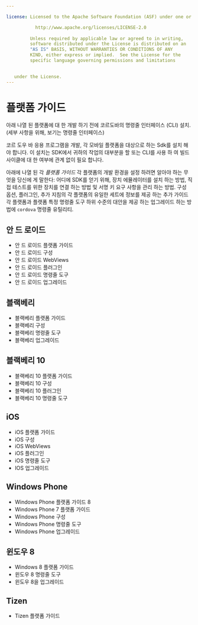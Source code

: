 ```yaml
---

license: Licensed to the Apache Software Foundation (ASF) under one or more contributor license agreements. See the NOTICE file distributed with this work for additional information regarding copyright ownership. The ASF licenses this file to you under the Apache License, Version 2.0 (the "License"); you may not use this file except in compliance with the License. You may obtain a copy of the License at

           http://www.apache.org/licenses/LICENSE-2.0
    
         Unless required by applicable law or agreed to in writing,
         software distributed under the License is distributed on an
         "AS IS" BASIS, WITHOUT WARRANTIES OR CONDITIONS OF ANY
         KIND, either express or implied.  See the License for the
         specific language governing permissions and limitations
    

   under the License.
---
```


# 플랫폼 가이드

아래 나열 된 플랫폼에 대 한 개발 하기 전에 코르도바의 명령줄 인터페이스 (CLI) 설치. (세부 사항을 위해, 보기는 명령줄 인터페이스)

코르 도우 바 응용 프로그램을 개발, 각 모바일 플랫폼을 대상으로 하는 Sdk를 설치 해야 합니다. 이 설치는 SDK에서 귀하의 작업의 대부분을 할 또는 CLI를 사용 하 여 빌드 사이클에 대 한 여부에 관계 없이 필요 합니다.

아래에 나열 된 각 *플랫폼 가이드* 각 플랫폼의 개발 환경을 설정 하려면 알아야 하는 무엇을 당신에 게 말한다: 어디에 SDK를 얻기 위해, 장치 에뮬레이터를 설치 하는 방법, 직접 테스트를 위한 장치를 연결 하는 방법 및 서명 키 요구 사항을 관리 하는 방법. 구성 옵션, 플러그인, 추가 지침의 각 플랫폼의 유일한 세트에 정보를 제공 하는 추가 가이드 각 플랫폼과 플랫폼 특정 명령줄 도구 하위 수준의 대안을 제공 하는 업그레이드 하는 방법에 `cordova` 명령줄 유틸리티.

## 안 드 로이드

*   안 드 로이드 플랫폼 가이드
*   안 드 로이드 구성
*   안 드 로이드 WebViews
*   안 드 로이드 플러그인
*   안 드 로이드 명령줄 도구
*   안 드 로이드 업그레이드

## 블랙베리

*   블랙베리 플랫폼 가이드
*   블랙베리 구성
*   블랙베리 명령줄 도구
*   블랙베리 업그레이드

## 블랙베리 10

*   블랙베리 10 플랫폼 가이드
*   블랙베리 10 구성
*   블랙베리 10 플러그인
*   블랙베리 10 명령줄 도구

## iOS

*   iOS 플랫폼 가이드
*   iOS 구성
*   iOS WebViews
*   iOS 플러그인
*   iOS 명령줄 도구
*   IOS 업그레이드

## Windows Phone

*   Windows Phone 플랫폼 가이드 8
*   Windows Phone 7 플랫폼 가이드
*   Windows Phone 구성
*   Windows Phone 명령줄 도구
*   Windows Phone 업그레이드

## 윈도우 8

*   Windows 8 플랫폼 가이드
*   윈도우 8 명령줄 도구
*   윈도우 8을 업그레이드

## Tizen

*   Tizen 플랫폼 가이드